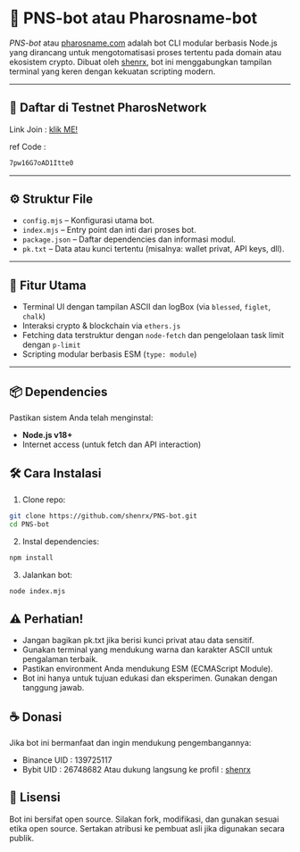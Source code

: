 # 🧠 PNS-bot atau Pharosname-bot

_PNS-bot_ atau [pharosname.com](https://test.pharosname.com/) adalah bot CLI modular berbasis Node.js yang dirancang untuk mengotomatisasi proses tertentu pada domain atau ekosistem crypto. Dibuat oleh [shenrx](https://github.com/shenrx), bot ini menggabungkan tampilan terminal yang keren dengan kekuatan scripting modern.

---
## 🥰 Daftar di Testnet PharosNetwork
Link Join : [klik ME!](https://testnet.pharosnetwork.xyz/experience?inviteCode=7pw16G7oAD1Itte0)

ref Code : 
```bash
7pw16G7oAD1Itte0
```
---

## ⚙️ Struktur File

- `config.mjs` – Konfigurasi utama bot.
- `index.mjs` – Entry point dan inti dari proses bot.
- `package.json` – Daftar dependencies dan informasi modul.
- `pk.txt` – Data atau kunci tertentu (misalnya: wallet privat, API keys, dll).

---

## 🚀 Fitur Utama

- Terminal UI dengan tampilan ASCII dan logBox (via `blessed`, `figlet`, `chalk`)
- Interaksi crypto & blockchain via `ethers.js`
- Fetching data terstruktur dengan `node-fetch` dan pengelolaan task limit dengan `p-limit`
- Scripting modular berbasis ESM (`type: module`)

---

## 📦 Dependencies

Pastikan sistem Anda telah menginstal:
- **Node.js v18+**
- Internet access (untuk fetch dan API interaction)

## 🛠️ Cara Instalasi
1. Clone repo:
  ```bash
  git clone https://github.com/shenrx/PNS-bot.git
  cd PNS-bot
```

2. Instal dependencies:
  ```bash
  npm install
```

3. Jalankan bot:
  ```bash
  node index.mjs
```

## ⚠️ Perhatian!
- Jangan bagikan pk.txt jika berisi kunci privat atau data sensitif.
- Gunakan terminal yang mendukung warna dan karakter ASCII untuk pengalaman terbaik.
- Pastikan environment Anda mendukung ESM (ECMAScript Module).
- Bot ini hanya untuk tujuan edukasi dan eksperimen. Gunakan dengan tanggung jawab.

## ☕ Donasi
Jika bot ini bermanfaat dan ingin mendukung pengembangannya:
- Binance UID : 139725117
- Bybit UID : 26748682
Atau dukung langsung ke profil : [shenrx](https://github.com/shenrx)

## 📄 Lisensi
Bot ini bersifat open source. Silakan fork, modifikasi, dan gunakan sesuai etika open source. Sertakan atribusi ke pembuat asli jika digunakan secara publik.
